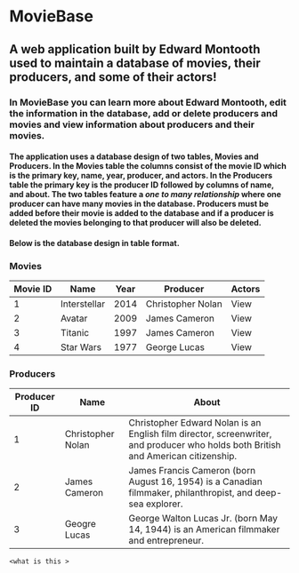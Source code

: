 # MovieBase
## A web application built by Edward Montooth used to maintain a database of movies, their producers, and some of their actors!
### In MovieBase you can learn more about Edward Montooth, edit the information in the database, add or delete producers and movies and view information about producers and their movies. 
#### The application uses a database design of two tables, Movies and Producers. In the Movies table the columns consist of the movie ID which is the primary key, name, year, producer, and actors. In the Producers table the primary key is the producer ID followed by columns of name, and about. The two tables feature a *one to many relationship* where one producer can have many movies in the database. Producers must be added before their movie is added to the database and if a producer is deleted the movies belonging to that producer will also be deleted. 
#### Below is the database design in table format. 

### **Movies**
Movie ID | Name | Year | Producer | Actors
------------ | ------------- | ------------- | ------------- | -------------
1 | Interstellar | 2014 | Christopher Nolan | View 
2 | Avatar | 2009 | James Cameron | View 
3 | Titanic | 1997 | James Cameron | View 
4 | Star Wars | 1977 | George Lucas | View 


### **Producers**
Producer ID | Name | About  
------------ | ------------- | ------------- 
1 | Christopher Nolan | Christopher Edward Nolan is an English film director, screenwriter, and producer who holds both British and American citizenship. 
2 | James Cameron | James Francis Cameron (born August 16, 1954) is a Canadian filmmaker, philanthropist, and deep-sea explorer.
3 | Geogre Lucas | George Walton Lucas Jr. (born May 14, 1944) is an American filmmaker and entrepreneur.


`<what is this >`
